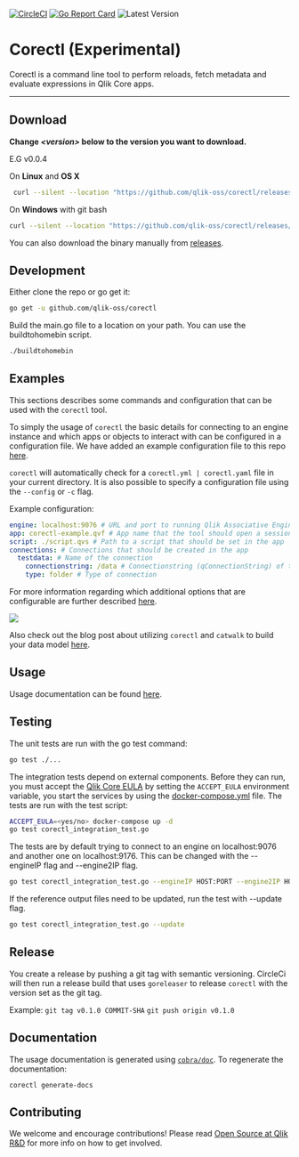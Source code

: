 [![CircleCI](https://circleci.com/gh/qlik-oss/corectl.svg?style=shield)](https://circleci.com/gh/qlik-oss/corectl)
[![Go Report Card](https://goreportcard.com/badge/qlik-oss/corectl)](https://goreportcard.com/report/qlik-oss/corectl)
![Latest Version](https://img.shields.io/github/release/qlik-oss/corectl.svg?style=flat)

# Corectl (Experimental)

Corectl is a command line tool to perform reloads, fetch metadata and evaluate expressions in Qlik Core apps.

---

## Download

**Change _\<version\>_ below to the version you want to download.**

E.G v0.0.4

On **Linux** and **OS X**

```bash
 curl --silent --location "https://github.com/qlik-oss/corectl/releases/download/<version>/corectl-$(uname -s)-x86_64.tar.gz" | tar xz -C /tmp && mv /tmp/corectl /usr/local/bin/corectl
```

On **Windows** with git bash

```bash
curl --silent --location "https://github.com/qlik-oss/corectl/releases/download/<version>/corectl-windows-x86_64.zip" > corectl.zip && unzip ./corectl.zip -d "$HOME/bin/" && rm ./corectl.zip
```

You can also download the binary manually from [releases](https://github.com/qlik-oss/corectl/releases).

## Development

Either clone the repo or go get it:

```bash
go get -u github.com/qlik-oss/corectl
```

Build the main.go file to a location on your path. You can use the buildtohomebin script.

```bash
./buildtohomebin
```

## Examples

This sections describes some commands and configuration that can be used with the `corectl` tool.

To simply the usage of `corectl` the basic details for connecting to an engine instance and which apps or objects to interact with can be configured in a configuration file.
We have added an example configuration file to this repo [here](./examples/corect.yml).

`corectl` will automatically check for a `corectl.yml | corectl.yaml` file in your current directory. It is also possible to specify a configuration file using the `--config` or `-c` flag.

Example configuration:
```yaml
engine: localhost:9076 # URL and port to running Qlik Associative Engine instance
app: corectl-example.qvf # App name that the tool should open a session against. Default a session app will be used.
script: ./script.qvs # Path to a script that should be set in the app
connections: # Connections that should be created in the app
  testdata: # Name of the connection
    connectionstring: /data # Connectionstring (qConnectionString) of the connection. For a folder connector this is an absolute or relative path inside of the engine docker container.
    type: folder # Type of connection
```

For more information regarding which additional options that are configurable are further described [here](./docs/corectl_config.md).

![](./examples/corectl_example.gif)

Also check out the blog post about utilizing `corectl` and `catwalk` to build your data model [here](https://branch-blog.qlik.com/data-modelling-in-qlik-core-a2e657c7598d).

## Usage

Usage documentation can be found [here](./docs/corectl.md).

## Testing

The unit tests are run with the go test command:

```sh
go test ./...
```

The integration tests depend on external components. Before they can run, you must accept the [Qlik Core EULA](https://core.qlik.com/eula/) 
by setting the `ACCEPT_EULA` environment variable, you start the services by using the [docker-compose.yml](./docker-compose.yml) file.
The tests are run with the test script:

```sh
ACCEPT_EULA=<yes/no> docker-compose up -d
go test corectl_integration_test.go
```

The tests are by default trying to connect to an engine on localhost:9076 and another one on localhost:9176. This can be changed with the --engineIP flag and --engine2IP flag.

```sh
go test corectl_integration_test.go --engineIP HOST:PORT --engine2IP HOST:ANOTHERPORT
```

If the reference output files need to be updated, run the test with --update flag.

```sh
go test corectl_integration_test.go --update
```

## Release

You create a release by pushing a git tag with semantic versioning.
CircleCi will then run a release build that uses `goreleaser` to release `corectl` with the version set as the git tag.

Example:
`git tag v0.1.0 COMMIT-SHA`
`git push origin v0.1.0`

## Documentation

The usage documentation is generated using [`cobra/doc`](https://github.com/spf13/cobra/blob/master/doc/md_docs.md).
To regenerate the documentation:

`corectl generate-docs`

## Contributing

We welcome and encourage contributions! Please read [Open Source at Qlik R&D](https://github.com/qlik-oss/open-source)
for more info on how to get involved.
